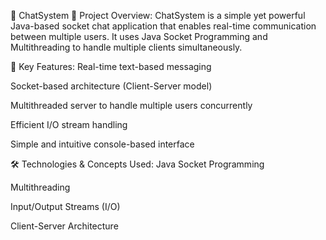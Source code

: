 💬 ChatSystem
📝 Project Overview:
ChatSystem is a simple yet powerful Java-based socket chat application that enables real-time communication between multiple users. It uses Java Socket Programming and Multithreading to handle multiple clients simultaneously.

🚀 Key Features:
Real-time text-based messaging

Socket-based architecture (Client-Server model)

Multithreaded server to handle multiple users concurrently

Efficient I/O stream handling

Simple and intuitive console-based interface

🛠️ Technologies & Concepts Used:
Java Socket Programming

Multithreading

Input/Output Streams (I/O)

Client-Server Architecture
